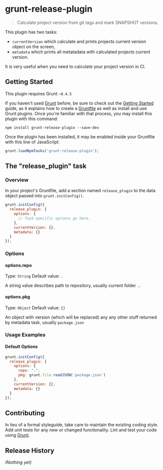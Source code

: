 # grunt-release-plugin

> Calculate project version from git tags and mark SNAPSHOT versions.

This plugin has two tasks: 
* `currentVersion` which calculate and prints projects current version object on the screen,
* `metadata` which prints all metatadata with calculated projects current version.

It is very useful when you need to calculate your project version in CI.

## Getting Started
This plugin requires Grunt `~0.4.5`

If you haven't used [Grunt](http://gruntjs.com/) before, be sure to check out the [Getting Started](http://gruntjs.com/getting-started) guide, as it explains how to create a [Gruntfile](http://gruntjs.com/sample-gruntfile) as well as install and use Grunt plugins. Once you're familiar with that process, you may install this plugin with this command:

```shell
npm install grunt-release-plugin --save-dev
```

Once the plugin has been installed, it may be enabled inside your Gruntfile with this line of JavaScript:

```js
grunt.loadNpmTasks('grunt-release-plugin');
```

## The "release_plugin" task

### Overview
In your project's Gruntfile, add a section named `release_plugin` to the data object passed into `grunt.initConfig()`.

```js
grunt.initConfig({
  release_plugin: {
    options: {
      // Task-specific options go here.
    },
    currentVersion: {},
    metadata: {}
  }
});
```

### Options

#### options.repo
Type: `String`
Default value: `.`

A string value describes path to repository, usually current folder `.`.

#### options.pkg
Type: `Object`
Default value: `{}`

An object with version (which will be replaced) any any other stuff returned by metadata task, usually `package.json`

### Usage Examples

#### Default Options
```js
grunt.initConfig({
  release_plugin: {
    options: {
      repo: ".",
      pkg: grunt.file.readJSON('package.json')
    },
    currentVersion: {},
    metadata: {}
  }
});
```

## Contributing
In lieu of a formal styleguide, take care to maintain the existing coding style. Add unit tests for any new or changed functionality. Lint and test your code using [Grunt](http://gruntjs.com/).

## Release History
_(Nothing yet)_
